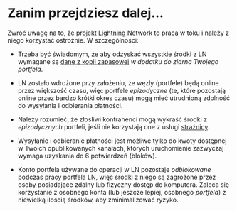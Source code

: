 # Zanim przejdziesz dalej...

Zwróć uwagę na to, że projekt [Lightning Network](https://docs.decred.org/lightning-network/overview/)
to praca w toku i należy z niego korzystać ostrożnie. W szczególności:

- Trzeba być świadomym, że aby odzyskać wszystkie środki z LN wymagane są [dane z kopii zapasowej](https://docs.decred.org/lightning-network/backups/)  _w dodatku do ziarna Twojego portfela_.

- LN zostało wdrożone przy założeniu, że węzły (portfele) będą online przez większość czasu, więc portfele _epizodyczne_  (te, które pozostają online przez bardzo krótki okres czasu) mogą mieć utrudnioną zdolność do wysyłania i odbierania płatności.

- Należy rozumieć, że złośliwi kontrahenci mogą wykraść środki z _epizodycznych_ portfeli, jeśli nie korzystają one z usługi [strażnicy](https://docs.decred.org/lightning-network/watchtowers/).

- Wysyłanie i odbieranie płatności jest możliwe tylko do kwoty dostępnej w Twoich opublikowanych kanałach, których uruchomienie zazwyczaj wymaga uzyskania do 6 potwierdzeń (bloków).

- Konto portfela używane do operacji w LN pozostaje _odblokowane_ podczas pracy portfela LN, więc środki z niego są zagrożone przez osoby posiadające zdalny lub fizyczny dostęp do komputera. Zaleca się korzystanie z osobnego konta (lub jeszcze lepiej, osobnego _portfela_) z niewielką ilością środków, aby zminimalizować ryzyko.
